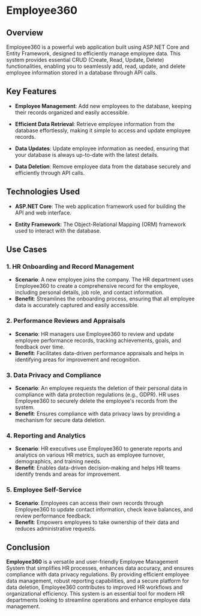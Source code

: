 # Employee360

## Overview

Employee360 is a powerful web application built using ASP.NET Core and Entity Framework, designed to efficiently manage employee data. This system provides essential CRUD (Create, Read, Update, Delete) functionalities, enabling you to seamlessly add, read, update, and delete employee information stored in a database through API calls.

## Key Features

- **Employee Management**: Add new employees to the database, keeping their records organized and easily accessible.

- **Efficient Data Retrieval**: Retrieve employee information from the database effortlessly, making it simple to access and update employee records.

- **Data Updates**: Update employee information as needed, ensuring that your database is always up-to-date with the latest details.

- **Data Deletion**: Remove employee data from the database securely and efficiently through API calls.

## Technologies Used

- **ASP.NET Core**: The web application framework used for building the API and web interface.

- **Entity Framework**: The Object-Relational Mapping (ORM) framework used to interact with the database.


## Use Cases

### 1. HR Onboarding and Record Management

- **Scenario**: A new employee joins the company. The HR department uses Employee360 to create a comprehensive record for the employee, including personal details, job role, and contact information.
- **Benefit**: Streamlines the onboarding process, ensuring that all employee data is accurately captured and easily accessible.

### 2. Performance Reviews and Appraisals

- **Scenario**: HR managers use Employee360 to review and update employee performance records, tracking achievements, goals, and feedback over time.
- **Benefit**: Facilitates data-driven performance appraisals and helps in identifying areas for improvement and recognition.

### 3. Data Privacy and Compliance

- **Scenario**: An employee requests the deletion of their personal data in compliance with data protection regulations (e.g., GDPR). HR uses Employee360 to securely delete the employee's records from the system.
- **Benefit**: Ensures compliance with data privacy laws by providing a mechanism for secure data deletion.

### 4. Reporting and Analytics

- **Scenario**: HR executives use Employee360 to generate reports and analytics on various HR metrics, such as employee turnover, demographics, and training needs.
- **Benefit**: Enables data-driven decision-making and helps HR teams identify trends and areas for improvement.

### 5. Employee Self-Service

- **Scenario**: Employees can access their own records through Employee360 to update contact information, check leave balances, and review performance feedback.
- **Benefit**: Empowers employees to take ownership of their data and reduces administrative requests.

## Conclusion

**Employee360** is a versatile and user-friendly Employee Management System that simplifies HR processes, enhances data accuracy, and ensures compliance with data privacy regulations. By providing efficient employee data management, robust reporting capabilities, and a secure platform for data deletion, Employee360 contributes to improved HR workflows and organizational efficiency. This system is an essential tool for modern HR departments looking to streamline operations and enhance employee data management.


